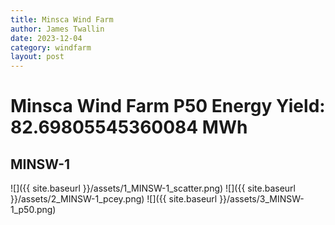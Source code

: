 ```yaml
---
title: Minsca Wind Farm
author: James Twallin
date: 2023-12-04
category: windfarm
layout: post
---
```

# Minsca Wind Farm P50 Energy Yield: 82.69805545360084 MWh

MINSW-1
-------------
![]({{ site.baseurl }}/assets/1_MINSW-1_scatter.png)
![]({{ site.baseurl }}/assets/2_MINSW-1_pcey.png)
![]({{ site.baseurl }}/assets/3_MINSW-1_p50.png)

